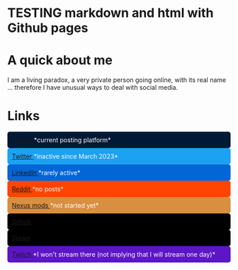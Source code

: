 # TESTING markdown and html with Github pages

# A quick about me

I am a living paradox, a very private person going online, with its real name ... therefore I have unusual ways to deal with social media.

# Links

<div style="background-color:#001935;color:white;border-radius:5px;padding:10px">
	<a href="https://jeremyvlegros.tumblr.com/"> Tumblr </a> *current posting platform*
 </div>

<div style="background-color:#1da1f2;color:white;border-radius:5px;padding:10px">
	<a href="https://twitter.com/jeremyvlegros"> Twitter </a> *inactive since March 2023*
 </div>

<div style="background-color:#0366d6;color:white;border-radius:5px;padding:10px">
	<a href="https://fr.linkedin.com/in/jeremyvlegros?trk=people-guest_people_search-card"> LinkedIn </a> *rarely active*
 </div>

<div style="background-color:#ff4500;color:white;border-radius:5px;padding:10px">
	<a href="https://www.reddit.com/user/jeremyvlegros"> Reddit </a> *no posts*
 </div>

<div style="background-color:#d98f40;color:white;border-radius:5px;padding:10px">
	<a href="https://www.nexusmods.com/users/152566508"> Nexus mods </a> *not started yet*
 </div>

<div style="background-color:black;color:white;border-radius:5px;padding:10px">
	<a href="https://github.com/jeremyvlegros">  Github </a>
 </div>

<div style="background-color:black;color:white;border-radius:5px;padding:10px">
	<a href="https://steamcommunity.com/id/jeremyvlegros"> Steam </a>
 </div>

<div style="background-color:#5c16c5;color:white;border-radius:5px;padding:10px">
	<a href="https://www.twitch.tv/jeremyvlegros"> Twitch </a> *I won't stream there (not implying that I will stream one day)*
 </div>
